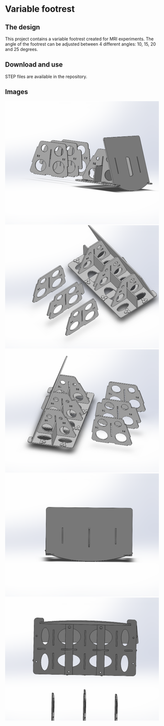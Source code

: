 # Variable footrest


## The design
This project contains a variable footrest created for MRI experiments.
The angle of the footrest can be adjusted between 4 different angles: 10, 15, 20 and 25 degrees.


## Download and use
STEP files are available in the repository.


## Images
<img src="images/left front.png?raw=true"/>
<img src="images/left back.png?raw=true"/>
<img src="images/right back.png?raw=true"/>
<img src="images/front.png?raw=true"/>
<img src="images/bottom.png?raw=true"/>
